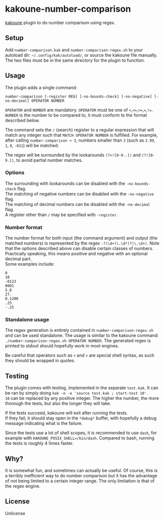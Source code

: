 # kakoune-number-comparison

[kakoune](http://kakoune.org) plugin to do number comparison using regex.

## Setup

Add `number-comparison.kak` and `number-comparison-regex.sh` to your autoload dir: `~/.config/kak/autoload/`, or source the kakoune file manually.
The two files must be in the same directory for the plugin to function.

## Usage

The plugin adds a single command:
```
number-comparison [-register REG] [-no-bounds-check] [-no-negative] [-no-decimal] OPERATOR NUMBER
```
`OPERATOR` and `NUMBER` are mandatory. `OPERATOR` must be one of  `<`,`<=`,`>=`,`=`,`!=`. `NUMBER` is the number to be compared to, it must conform to the format described below.

The command sets the `/` (search) register to a regular expression that will match any integer such that `MATCH OPERATOR NUMBER` is fulfilled. For example, after calling `number-comparison < 3`, numbers smaller than `3` (such as `2.99`, `1`, `0`, `-011`)  will be matched.

The regex will be surrounded by the lookarounds `(?<![0-9-.])` and `(?![0-9.])`, to avoid partial number matches.

### Options

The surrounding with lookarounds can be disabled with the `-no-bounds-check` flag.  
The matching of negative numbers can be disabled with the `-no-negative` flag.  
The matching of decimal numbers can be disabled with the `-no-decimal` flag.  
A register other than `/` may be specified with `-register`.  

### Number format

The number format for both input (the command argument) and output (the matched numbers) is represented by the regex `-?(\d+(\.\d*)?|\.\d+)`. Note that the options described above can disable certain classes of numbers.
Practically speaking, this means positive and negative with an optional decimal part.  
Some examples include:
```
0
10
-0123
0001
5.8
27.
0.1200
.25
-.25
```

### Standalone usage

The regex generation is entirely contained in `number-comparison-regex.sh` and can be used standalone.
The usage is similar to the kakoune command: `./number-comparison-regex.sh OPERATOR NUMBER`.
The generated regex is printed to stdout should hopefully work in most engines.

Be careful that operators such as `<` and `>` are special shell syntax, as such they should be wrapped in quotes.

## Testing

The plugin comes with testing, implemented in the separate `test.kak`. It can be ran by simply doing `kak -n -e 'source test.kak ; start-test 10'`.  
`10` can be replaced by any positive integer. The higher the number, the more thorough the tests, but also the longer they will take.

If the tests succeed, kakoune will exit after running the tests.  
If they fail, it should stay open in the `*debug*` buffer, with hopefully a debug message indicating what is the failure.

Since the tests use a lot of shell scopes, it is recommended to use `dash`, for example with `KAKOUNE_POSIX_SHELL=/bin/dash`. Compared to bash, running the tests is roughly 4 times faster.

## Why?

It is somewhat fun, and sometimes can actually be useful. Of course, this is a terribly inefficient way to do number comparison but it has the advantage of not being limited to a certain integer range. The only limitation is that of the regex engine.

## License

Unlicense
